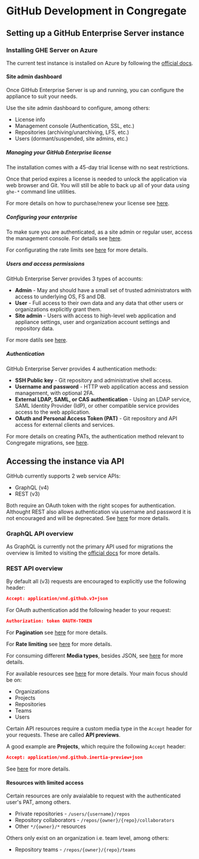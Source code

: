 # GitHub Development in Congregate

## Setting up a GitHub Enterprise Server instance

### Installing GHE Server on Azure

The current test instance is installed on Azure by following the [official docs](https://docs.github.com/en/enterprise/2.21/admin/installation/installing-github-enterprise-server-on-azure).

#### Site admin dashboard

Once GitHub Enterprise Server is up and running, you can configure the appliance to suit your needs.

Use the site admin dashboard to configure, among others:

- License info
- Management console (Authentication, SSL, etc.)
- Repositories (archiving/unarchiving, LFS, etc.)
- Users (dormant/suspended, site admins, etc.)

##### Managing your GitHub Enterprise license

The installation comes with a 45-day trial license with no seat restrictions.

Once that period expires a license is needed to unlock the application via web browser and Git. You will still be able to back up all of your data using `ghe-*` command line utilities.

For more details on how to purchase/renew your license see [here](https://docs.github.com/en/enterprise/2.21/admin/overview/managing-your-github-enterprise-license).

##### Configuring your enterprise

To make sure you are authenticated, as a site admin or regular user, access the management console. For details see [here](https://docs.github.com/en/enterprise/2.21/admin/configuration/accessing-the-management-console).

For configurating the rate limits see [here](https://docs.github.com/en/enterprise/2.21/admin/configuration/configuring-rate-limits) for more details.

##### Users and access permissions

GitHub Enterprise Server provides 3 types of accounts:

- **Admin** - May and should have a small set of trusted administrators with access to underlying OS, FS and DB.
- **User** - Full access to their own data and any data that other users or organizations explicitly grant them.
- **Site admin** - Users with access to high-level web application and appliance settings, user and organization account settings and repository data.

For more datils see [here](https://docs.github.com/en/enterprise/2.21/user/github/getting-started-with-github/access-permissions-on-github).

##### Authentication

GitHub Enterprise Server provides 4 authentication methods:

- **SSH Public key** - Git repository and administrative shell access.
- **Username and password** - HTTP web application access and session management, with optional 2FA.
- **External LDAP, SAML, or CAS authentication** - Using an LDAP service, SAML Identity Provider (IdP), or other compatible service provides access to the web application.
- **OAuth and Personal Access Token (PAT)** - Git repository and API access for external clients and services.

For more details on creating PATs, the authentication method relevant to Congregate migrations, see [here](https://docs.github.com/en/enterprise/2.21/user/github/authenticating-to-github/creating-a-personal-access-token).

## Accessing the instance via API

GitHub currently supports 2 web service APIs:

- GraphQL (v4)
- REST (v3)

Both require an OAuth token with the right scopes for authentication. Althought REST also allows authentication via username and password it is not encouraged and will be deprecated. See [here](https://docs.github.com/en/enterprise/2.21/user/rest/overview/other-authentication-methods) for more details.

### GraphQL API overview

As GraphQL is currently not the primary API used for migrations the overview is limited to visiting the [official docs](https://docs.github.com/en/enterprise/2.21/user/graphql/overview) for more details.

### REST API overview

By default all (v3) requests are encouraged to explicitly use the following header:

```json
Accept: application/vnd.github.v3+json
```

For OAuth authentication add the following header to your request:

```json
Authorization: token OAUTH-TOKEN
```

For **Pagination** see [here](https://docs.github.com/en/enterprise/2.21/user/rest/overview/resources-in-the-rest-api#pagination) for more details.

For **Rate limiting** see [here](https://docs.github.com/en/enterprise/2.21/user/rest/overview/resources-in-the-rest-api#rate-limiting) for more details.

For consuming different **Media types**, besides JSON, see [here](https://docs.github.com/en/enterprise/2.21/user/rest/overview/media-types) for more details.

For available resources see [here](https://docs.github.com/en/enterprise/2.21/user/rest/reference) for more details. Your main focus should be on:

- Organizations
- Projects
- Repositories
- Teams
- Users

Certain API resources require a custom media type in the `Accept` header for your requests. These are called **API previews**.

A good example are **Projects**, which require the following `Accept` header:

```json
Accept: application/vnd.github.inertia-preview+json
```

See [here](https://docs.github.com/en/enterprise/2.21/user/rest/overview/api-previews) for more details.

#### Resources with limited access

Certain resources are only avaialable to request with the authenticated user's PAT, among others.

- Private repositories - `/users/{username}/repos`
- Repository collaborators - `/repos/{owner}/{repo}/collaborators`
- Other `*/{owner}/*` resources

Others only exist on an organization i.e. team level, among others:

- Repository teams - `/repos/{owner}/{repo}/teams`
